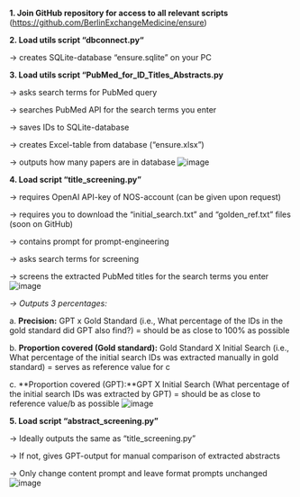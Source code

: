 **1.	Join GitHub repository for access to all relevant scripts** 
(https://github.com/BerlinExchangeMedicine/ensure)


**2.	Load utils script “dbconnect.py“**

-> creates SQLite-database “ensure.sqlite” on your PC 



**3.	Load utils script “PubMed_for_ID_Titles_Abstracts.py**

-> asks search terms for PubMed query

-> searches PubMed API for the search terms you enter

-> saves IDs to SQLite-database

-> creates Excel-table from database (“ensure.xlsx”)

-> outputs how many papers are in database
![image](https://github.com/BerlinExchangeMedicine/ensure/assets/133876003/c3e68c1e-d0ed-4e4a-9f3e-eff9cb736656)


**4.	 Load script “title_screening.py”**

-> requires OpenAI API-key of NOS-account (can be given upon request)

-> requires you to download the “initial_search.txt” and “golden_ref.txt” files (soon on GitHub)

-> contains prompt for prompt-engineering

-> asks search terms for screening

-> screens the extracted PubMed titles for the search terms you enter 
![image](https://github.com/BerlinExchangeMedicine/ensure/assets/133876003/e31850a7-8c9d-4f3d-a8a7-4cdf06943d74)

_-> Outputs 3 percentages:_ 

a.	**Precision:** GPT x Gold Standard (i.e., What percentage of the IDs in the gold standard did GPT also find?) = should be as close to 100% as possible 

b.	**Proportion covered (Gold standard):** Gold Standard X Initial Search (i.e., What percentage of the initial search IDs was extracted manually in gold standard) = serves as reference value for c

c.	**Proportion covered (GPT):**GPT X Initial Search (What percentage of the initial search IDs was extracted by GPT) = should be as close to reference value/b as possible 
![image](https://github.com/BerlinExchangeMedicine/ensure/assets/133876003/a38c3505-d596-450f-85de-fd6b2e7a9bdf)


**5.	Load script “abstract_screening.py”**

-> Ideally outputs the same as “title_screening.py”

-> If not, gives GPT-output for manual comparison of extracted abstracts 

-> Only change content prompt and leave format prompts unchanged
![image](https://github.com/BerlinExchangeMedicine/ensure/assets/133876003/697aa131-4096-4329-8373-63dc8b69a4db)
